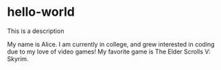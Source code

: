 # hello-world
This is a description

My name is Alice. I am currently in college, and grew interested in coding due to my love of video games!
My favorite game is The Elder Scrolls V: Skyrim.
